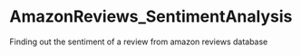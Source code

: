 # AmazonReviews_SentimentAnalysis
Finding out the sentiment of a review from amazon reviews database

